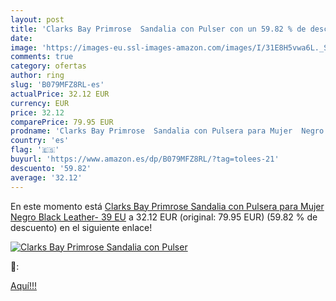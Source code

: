 ```yaml
---
layout: post
title: 'Clarks Bay Primrose  Sandalia con Pulser con un 59.82 % de descuento'
date: 
image: 'https://images-eu.ssl-images-amazon.com/images/I/31E8H5vwa6L._SL200_.jpg'
comments: true
category: ofertas
author: ring
slug: 'B079MFZ8RL-es'
actualPrice: 32.12 EUR
currency: EUR
price: 32.12
comparePrice: 79.95 EUR
prodname: 'Clarks Bay Primrose  Sandalia con Pulsera para Mujer  Negro  Black Leather-   39 EU'
country: 'es'
flag: '🇪🇸'
buyurl: 'https://www.amazon.es/dp/B079MFZ8RL/?tag=tolees-21'
descuento: '59.82'
average: '32.12'
---
```


En este momento está [Clarks Bay Primrose  Sandalia con Pulsera para Mujer  Negro  Black Leather-   39 EU](https://www.amazon.es/dp/B079MFZ8RL/?tag=tolees-21) a 32.12 EUR (original: 79.95 EUR) (59.82 %  de descuento) en el siguiente enlace!

[![Clarks Bay Primrose  Sandalia con Pulser](https://images-eu.ssl-images-amazon.com/images/I/31E8H5vwa6L._SL200_.jpg)](https://www.amazon.es/dp/B079MFZ8RL/?tag=tolees-21)

🔎:


[Aquí!!!](https://www.amazon.es/dp/B079MFZ8RL/?tag=tolees-21)
